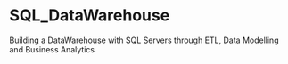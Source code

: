 # SQL_DataWarehouse
Building a DataWarehouse with SQL Servers through ETL, Data Modelling and Business Analytics
